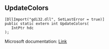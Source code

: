## UpdateColors

```
[DllImport("gdi32.dll", SetLastError = true)]
public static extern int UpdateColors(
   IntPtr hdc
);
```

Microsoft documentation: [Link](https://docs.microsoft.com/en-us/windows/win32/api/wingdi/nf-wingdi-updatecolors)
